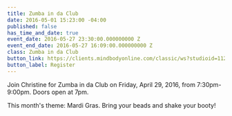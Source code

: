 ```yaml
---
title: Zumba in da Club
date: 2016-05-01 15:23:00 -04:00
published: false
has_time_and_date: true
event_date: 2016-05-27 23:30:00.000000000 Z
event_end_date: 2016-05-27 16:09:00.000000000 Z
class: Zumba in da Club
button_link: https://clients.mindbodyonline.com/classic/ws?studioid=112719&stype=-7&sTG=26&sVT=18&sLoc=1&sTrn=7
button_label: Register
---
```


Join Christine for Zumba in da Club on Friday, April 29, 2016, from 7:30pm-9:00pm. Doors open at 7pm.

This month's theme: Mardi Gras. Bring your beads and shake your booty!